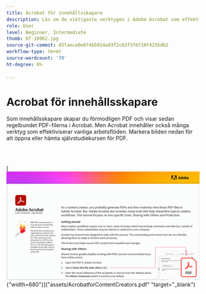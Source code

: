 ```yaml
---
title: Acrobat för innehållsskapare
description: Läs om de viktigaste verktygen i Adobe Acrobat som effektiviserar arbetsflödena
role: User
level: Beginner, Intermediate
thumb: KT-10962.jpg
source-git-commit: d5faece0e074b5914a93f2c63f5f6f10f4235d62
workflow-type: tm+mt
source-wordcount: '70'
ht-degree: 0%

---
```


# Acrobat för innehållsskapare

Som innehållsskapare skapar du förmodligen PDF och visar sedan regelbundet PDF-filerna i Acrobat. Men Acrobat innehåller också många verktyg som effektiviserar vanliga arbetsflöden. Markera bilden nedan för att öppna eller hämta självstudiekursen för PDF.

<br> 

[![Bild på första sidan av självstudiekursen](assets/Acrobatforcontentcreators.png){&quot;width=680&quot;}](&quot;assets/AcrobatforContentCreators.pdf&quot; &quot;target=&quot;_blank&quot;)